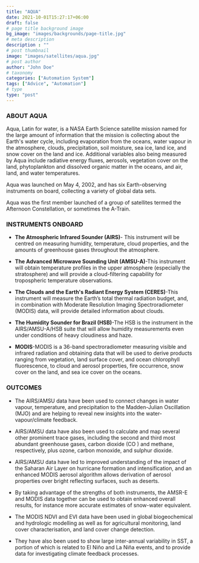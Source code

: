 ```yaml
---
title: "AQUA"
date: 2021-10-01T15:27:17+06:00
draft: false
# page title background image
bg_image: "images/backgrounds/page-title.jpg"
# meta description
description : ""
# post thumbnail
image: "images/satellites/aqua.jpg"
# post author
author: "John Doe"
# taxonomy
categories: ["Automation System"]
tags: ["Advice", "Automation"]
# type
type: "post"
---
```


### ABOUT AQUA

Aqua, Latin for water, is a NASA Earth Science satellite mission named for the large amount of information that the mission is collecting about the Earth's water cycle, including evaporation from the oceans, water vapour in the atmosphere, clouds, precipitation, soil moisture, sea ice, land ice, and snow cover on the land and ice. Additional variables also being measured by Aqua include radiative energy fluxes, aerosols, vegetation cover on the land, phytoplankton and dissolved organic matter in the oceans, and air, land, and water temperatures.

Aqua was launched on May 4, 2002, and has six Earth-observing instruments on board, collecting a variety of global data sets.

Aqua was the first member launched of a group of satellites termed the Afternoon Constellation, or sometimes the A-Train.

### INSTRUMENTS ONBOARD

- **The Atmospheric Infrared Sounder (AIRS)**- This instrument will be centred on measuring humidity, temperature, cloud properties, and the amounts of greenhouse gases throughout the atmosphere.

- **The Advanced Microwave Sounding Unit (AMSU-A)**-This instrument will obtain temperature profiles in the upper atmosphere (especially the stratosphere) and will provide a cloud-filtering capability for tropospheric temperature observations.

- **The Clouds and the Earth's Radiant Energy System (CERES)**-This instrument will measure the Earth’s total thermal radiation budget, and, in combination with Moderate Resolution Imaging Spectroradiometer (MODIS) data, will provide detailed information about clouds.

- **The Humidity Sounder for Brazil (HSB)**-The HSB is the instrument in the AIRS/AMSU-A/HSB suite that will allow humidity measurements even under conditions of heavy cloudiness and haze.

- **MODIS**-MODIS is a 36-band spectroradiometer measuring visible and infrared radiation and obtaining data that will be used to derive products ranging from vegetation, land surface cover, and ocean chlorophyll fluorescence, to cloud and aerosol properties, fire occurrence, snow cover on the land, and sea ice cover on the oceans.

### OUTCOMES

- The AIRS/AMSU data have been used to connect changes in water vapour, temperature, and precipitation to the Madden-Julian Oscillation (MJO) and are helping to reveal new insights into the water-vapour/climate feedback.  

- AIRS/AMSU data have also been used to calculate and map several other prominent trace gases, including the second and third most abundant greenhouse gases, carbon dioxide (CO ) and methane, respectively, plus ozone, carbon monoxide, and sulphur dioxide. 

- AIRS/AMSU data have led to improved understanding of the impact of the Saharan Air Layer on hurricane formation and intensification, and an enhanced MODIS aerosol algorithm allows derivation of aerosol properties over bright reflecting surfaces, such as deserts. 

- By taking advantage of the strengths of both instruments, the AMSR-E and MODIS data together can be used to obtain enhanced overall results, for instance more accurate estimates of snow-water equivalent.

- The MODIS NDVI and EVI data have been used in global biogeochemical and hydrologic modelling as well as for agricultural monitoring, land cover characterisation, and land cover change detection.

- They have also been used to show large inter-annual variability in SST, a portion of which is related to El Niño and La Niña events, and to provide data for investigating climate feedback processes.
